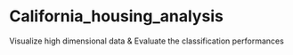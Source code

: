 # California_housing_analysis
Visualize high dimensional data &amp; Evaluate the classification performances
